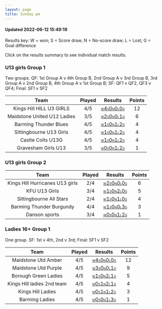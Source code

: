 ```yaml
---
layout: page
title: Sunday pm
---
```


#### Updated 2022-06-12 15:49:19 

Results key: W = won; S = Score draw; N = No-score draw; L = Lost; G = Goal difference

Click on the results summary to see individual match results.


### U13 girls Group 1
 Two groups. QF: 1st Group A v 4th Group B, 2nd Group A v 3rd Group B, 3rd Group A v 2nd Group B, 4th Group A v 1st Group B; SF: QF1 v QF2, QF3 v QF4; Final: SF1 v SF2

|            Team             | Played |                                                                                    Results                                                                                     | Points |
|:---------------------------:|:------:|:------------------------------------------------------------------------------------------------------------------------------------------------------------------------------:|:------:|
|  Kings Hill HILL U3 GIRLS   |  4/5   |  <a href="teamres/Kings-Hill-HILL-U3-GIRLS.html"><font size="1">W</font>4<font size="1">S</font>0<font size="1">N</font>0<font size="1">L</font>0<font size="1">G</font></a>   |   12   |
| Maidstone United U12 Ladies |  3/5   | <a href="teamres/Maidstone-United-U12-Ladies.html"><font size="1">W</font>2<font size="1">S</font>0<font size="1">N</font>0<font size="1">L</font>1<font size="1">G</font></a> |   6    |
|    Barming Thunder Blues    |  4/5   |    <a href="teamres/Barming-Thunder-Blues.html"><font size="1">W</font>1<font size="1">S</font>0<font size="1">N</font>1<font size="1">L</font>2<font size="1">G</font></a>    |   4    |
|   Sittingbourne U13 Girls   |  4/5   |   <a href="teamres/Sittingbourne-U13-Girls.html"><font size="1">W</font>1<font size="1">S</font>0<font size="1">N</font>1<font size="1">L</font>2<font size="1">G</font></a>   |   4    |
|      Castle Colts U13G      |  4/5   |      <a href="teamres/Castle-Colts-U13G.html"><font size="1">W</font>1<font size="1">S</font>0<font size="1">N</font>1<font size="1">L</font>2<font size="1">G</font></a>      |   4    |
|     Gravesham Girls U13     |  3/5   |     <a href="teamres/Gravesham-Girls-U13.html"><font size="1">W</font>0<font size="1">S</font>0<font size="1">N</font>1<font size="1">L</font>2<font size="1">G</font></a>     |   1    |


### U13 girls Group 2

|              Team               | Played |                                                                                      Results                                                                                       | Points |
|:-------------------------------:|:------:|:----------------------------------------------------------------------------------------------------------------------------------------------------------------------------------:|:------:|
| Kings Hill Hurricanes U13 girls |  2/4   | <a href="teamres/Kings-Hill-Hurricanes-U13-girls.html"><font size="1">W</font>2<font size="1">S</font>0<font size="1">N</font>0<font size="1">L</font>0<font size="1">G</font></a> |   6    |
|          KFU U13 Girls          |  3/4   |          <a href="teamres/KFU-U13-Girls.html"><font size="1">W</font>1<font size="1">S</font>0<font size="1">N</font>2<font size="1">L</font>0<font size="1">G</font></a>          |   5    |
|     Sittingbourne All Stars     |  2/4   |     <a href="teamres/Sittingbourne-All-Stars.html"><font size="1">W</font>1<font size="1">S</font>0<font size="1">N</font>1<font size="1">L</font>0<font size="1">G</font></a>     |   4    |
|    Barming Thunder Burgundy     |  4/4   |    <a href="teamres/Barming-Thunder-Burgundy.html"><font size="1">W</font>1<font size="1">S</font>0<font size="1">N</font>0<font size="1">L</font>3<font size="1">G</font></a>     |   3    |
|          Danson sports          |  3/4   |          <a href="teamres/Danson-sports.html"><font size="1">W</font>0<font size="1">S</font>0<font size="1">N</font>1<font size="1">L</font>2<font size="1">G</font></a>          |   1    |


### Ladies 16+ Group 1
 One group. SF: 1st v 4th, 2nd v 3rd; Final: SF1 v SF2

|            Team            | Played |                                                                                    Results                                                                                    | Points |
|:--------------------------:|:------:|:-----------------------------------------------------------------------------------------------------------------------------------------------------------------------------:|:------:|
|    Maidstone Utd Amber     |  4/5   |    <a href="teamres/Maidstone-Utd-Amber.html"><font size="1">W</font>4<font size="1">S</font>0<font size="1">N</font>0<font size="1">L</font>0<font size="1">G</font></a>     |   12   |
|    Maidstone Utd Purple    |  4/5   |    <a href="teamres/Maidstone-Utd-Purple.html"><font size="1">W</font>3<font size="1">S</font>0<font size="1">N</font>0<font size="1">L</font>1<font size="1">G</font></a>    |   9    |
|    Borough Green Ladies    |  4/5   |    <a href="teamres/Borough-Green-Ladies.html"><font size="1">W</font>1<font size="1">S</font>0<font size="1">N</font>2<font size="1">L</font>1<font size="1">G</font></a>    |   5    |
| Kings Hill ladies 2nd team |  4/5   | <a href="teamres/Kings-Hill-ladies-2nd-team.html"><font size="1">W</font>0<font size="1">S</font>1<font size="1">N</font>2<font size="1">L</font>1<font size="1">G</font></a> |   4    |
|     Kings Hill Ladies      |  4/5   |     <a href="teamres/Kings-Hill-Ladies.html"><font size="1">W</font>0<font size="1">S</font>1<font size="1">N</font>1<font size="1">L</font>2<font size="1">G</font></a>      |   3    |
|       Barming Ladies       |  4/5   |       <a href="teamres/Barming-Ladies.html"><font size="1">W</font>0<font size="1">S</font>0<font size="1">N</font>1<font size="1">L</font>3<font size="1">G</font></a>       |   1    |



<br /><br /><br />
